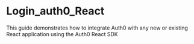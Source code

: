 # Login_auth0_React
This guide demonstrates how to integrate Auth0 with any new or existing React application using the Auth0 React SDK
